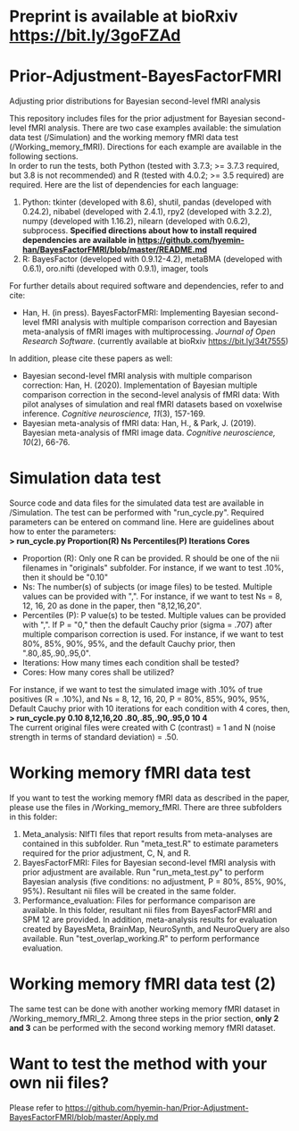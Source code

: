 # Preprint is available at bioRxiv https://bit.ly/3goFZAd

# Prior-Adjustment-BayesFactorFMRI
Adjusting prior distributions for Bayesian second-level fMRI analysis

This repository includes files for the prior adjustment for Bayesian second-level fMRI analysis. There are two case examples available: the simulation data test (/Simulation) and the working memory fMRI data test (/Working_memory_fMRI). Directions for each example are available in the following sections. <br />
In order to run the tests, both Python (tested with 3.7.3; >= 3.7.3 required, but 3.8 is not recommended) and R (tested with 4.0.2; >= 3.5 required) are required. Here are the list of dependencies for each language: <br />
1. Python: tkinter (developed with 8.6), shutil, pandas (developed with 0.24.2), nibabel (developed with 2.4.1), rpy2 (developed with 3.2.2), numpy (developed with 1.16.2), nilearn (developed with 0.6.2), subprocess. **Specified directions about how to install required dependencies are available in https://github.com/hyemin-han/BayesFactorFMRI/blob/master/README.md**
2. R: BayesFactor (developed with 0.9.12-4.2), metaBMA (developed with 0.6.1), oro.nifti (developed with 0.9.1), imager, tools

For further details about required software and dependencies, refer to and cite:<br />
- Han, H. (in press). BayesFactorFMRI: Implementing Bayesian second-level fMRI analysis with multiple comparison correction and Bayesian meta-analysis of fMRI images with multiprocessing. *Journal of Open Research Software*. (currently available at bioRxiv https://bit.ly/34t7555) <br />

In addition, please cite these papers as well:<br />
- Bayesian second-level fMRI analysis with multiple comparison correction: Han, H. (2020). Implementation of Bayesian multiple comparison correction in the second-level analysis of fMRI data: With pilot analyses of simulation and real fMRI datasets based on voxelwise inference. *Cognitive neuroscience, 11*(3), 157-169. 
- Bayesian meta-analysis of fMRI data: Han, H., & Park, J. (2019). Bayesian meta-analysis of fMRI image data. *Cognitive neuroscience, 10*(2), 66-76.

# Simulation data test
Source code and data files for the simulated data test are available in /Simulation. The test can be performed with "run_cycle.py". Required parameters can be entered on command line. Here are guidelines about how to enter the parameters:<br />
**> run_cycle.py Proportion(R) Ns Percentiles(P) Iterations Cores**<br />
- Proportion (R): Only one R can be provided. R should be one of the nii filenames in "originals" subfolder. For instance, if we want to test .10%, then it should be "0.10"
- Ns: The number(s) of subjects (or image files) to be tested. Multiple values can be provided with ",". For instance, if we want to test Ns = 8, 12, 16, 20 as done in the paper, then "8,12,16,20".
- Percentiles (P): P value(s) to be tested. Multiple values can be provided with ",". If P = "0," then the default Cauchy prior (sigma = .707) after multiple comparison correction is used. For instance, if we want to test 80%, 85%, 90%, 95%, and the default Cauchy prior, then ".80,.85,.90,.95,0".
- Iterations: How many times each condition shall be tested?
- Cores: How many cores shall be utilized?

For instance, if we want to test the simulated image with .10% of true positives (R = .10%), and Ns = 8, 12, 16, 20, P = 80%, 85%, 90%, 95%, Default Cauchy prior with 10 iterations for each condition with 4 cores, then,<br />
**> run_cycle.py 0.10 8,12,16,20 .80,.85,.90,.95,0 10 4**<br />
The current original files were created with C (contrast) = 1 and N (noise strength in terms of standard deviation) = .50.

# Working memory fMRI data test
If you want to test the working memory fMRI data as described in the paper, please use the files in /Working_memory_fMRI. There are three subfolders in this folder:
1. Meta_analysis: NIfTI files that report results from meta-analyses are contained in this subfolder. Run "meta_test.R" to estimate parameters required for the prior adjustment, C, N, and R.
2. BayesFactorFMRI: Files for Bayesian second-level fMRI analysis with prior adjustment are available. Run "run_meta_test.py" to perform Bayesian analysis (five conditions: no adjustment, P = 80%, 85%, 90%, 95%). Resultant nii files will be created in the same folder.
3. Performance_evaluation: Files for performance comparison are available. In this folder, resultant nii files from BayesFactorFMRI and SPM 12 are provided. In addition, meta-analysis results for evaluation created by BayesMeta, BrainMap, NeuroSynth, and NeuroQuery are also available. Run "test_overlap_working.R" to perform performance evaluation.

# Working memory fMRI data test (2)
The same test can be done with another working memory fMRI dataset in /Working_memory_fMRI_2. Among three steps in the prior section, **only 2 and 3** can be performed with the second working memory fMRI dataset.

# Want to test the method with your own nii files?
Please refer to https://github.com/hyemin-han/Prior-Adjustment-BayesFactorFMRI/blob/master/Apply.md
